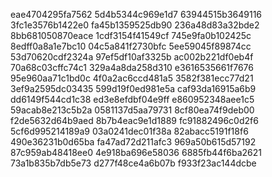 eae4704295fa7562
5d4b5344c969e1d7
63944515b3649116
3fc1e3576b1422e0
fa45b1359525db90
236a48d83a32bde2
8bb681050870eace
1cdf3154f41549cf
745e9fa0b102425c
8edff0a8a1e7bc10
04c5a841f2730bfc
5ee59045f89874cc
53d70620cdf2324a
97ef5df10af3325b
ac002b221df0eb4f
70a68c03cffc74c1
329a4a8da258d310
e3616535661f7676
95e960aa71c1bd0c
4f0a2ac6ccd481a5
3582f381ecc77d21
3ef9a2595dc03435
599d19f0ed981e5a
caf93da16915a6b9
dd6149f544cd1c38
ed3e8efdbf04e9ff
e860952348aee1c5
59acab8e213c5b2a
0581137d5aa79731
8cf80ea74f9deb00
f2de5632d64b9aed
8b7b4eac9e1d1889
fc91882496c0d2f6
5cf6d995214189a9
03a0241dec01f38a
82abacc5191f18f6
490e36231b0d65ba
fa47ad72d211afc3
969a50b615d57192
87c959ab48418ee0
4e918ba696e58036
6885fb44f6ba2621
73a1b835b7db5e73
d277f48ce4a6b07b
f933f23ac144dcbe
